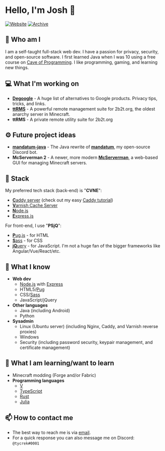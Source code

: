 # Hello, I'm Josh :rocket:

[![Website](https://img.shields.io/badge/-Check%20out%20my%20website-00BCD4)](https://jmoore.dev/)
[![Archive](https://img.shields.io/badge/-Visit%20my%20project%20archive-EF6C00)](https://github.com/tycrek-archive)

## :raised_eyebrow: Who am I

I am a self-taught full-stack web dev. I have a passion for privacy, security, and open-source software. I first learned Java when I was 10 using a free course on [Cave of Programming](https://www.caveofprogramming.com/). I like programming, gaming, and learning new things.

## :computer: What I'm working on

- **[Degoogle](https://github.com/tycrek/degoogle)** - A huge list of alternatives to Google products. Privacy tips, tricks, and links.
- **[ttRMS](https://ttrms.io/)** - A powerful remote management suite for 2b2t.org, the oldest anarchy server in Minecraft.
- **ttRMS** - A private remote utility suite for 2b2t.org

## :gear: Future project ideas

- **[mandatum-java](https://github.com/tycrek/mandatum-java)** - The Java rewrite of **[mandatum](https://github.com/tycrek/mandatum)**, my open-source Discord bot.
- **McServerman 2** - A newer, more modern **[McServerman](https://github.com/tycrek/mcserverman)**, a web-based GUI for managing Minecraft servers.


## :gem: Stack

My preferred tech stack (back-end) is "**CVNE**":

- [**C**addy server](https://caddyserver.com/) (check out my easy [Caddy tutorial](https://jmoore.dev/tutorials/2021/03/caddy-express-reverse-proxy/))
- [**V**arnish Cache Server](https://varnish-cache.org/)
- [**N**ode.js](https://nodejs.org/)
- [**E**xpress.js](https://expressjs.com/)

For front-end, I use "**PSjQ**":

- [**P**ug.js](https://pugjs.org/api/getting-started.html) - for HTML
- [**S**ass](https://sass-lang.com/) - for CSS
- [**jQ**uery](https://jquery.com/) - for JavaScript. I'm not a huge fan of the bigger frameworks like Angular/Vue/React/etc.

## :brain: What I know

- **Web dev**
  - [Node.js](https://nodejs.org/) with [Express](https://expressjs.com/)
  - HTML5/[Pug](https://pugjs.org/)
  - CSS/[Sass](https://sass-lang.com/)
  - JavaScript/jQuery
- **Other languages**
  - Java (including Android)
  - Python
- **Sysadmin**
  - Linux (Ubuntu server) (including Nginx, Caddy, and Varnish reverse proxies)
  - Windows
  - Security (including password security, keypair management, and certificate management)

## :book: What I am learning/want to learn

- Minecraft modding (Forge and/or Fabric)
- **Programming languages**
  - [V](https://vlang.io/)
  - [TypeScript](https://www.typescriptlang.org/)
  - [Rust](https://www.rust-lang.org/)
  - [Julia](https://julialang.org/)

## :mailbox: How to contact me

- The best way to reach me is via [email](mailto:josh.moore@jmoore.dev).
- For a quick response you can also message me on Discord: `@tycrek#0001`

